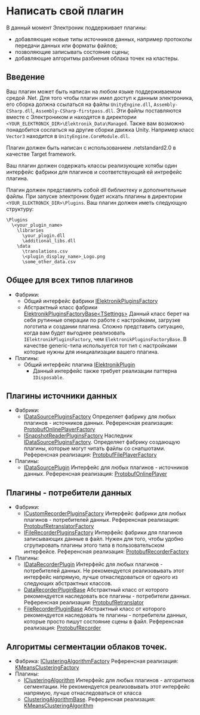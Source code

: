 # Написать свой плагин

В данный момент Электроник поддерживает плагины:
- добавляющие новые типы источников данных, например протоколы передачи данных или форматы файлов;
- позволяющие записывать состояние сцены;
- добавляющие алгоритмы разбиения облака точек на кластеры.

## Введение

Ваш плагин может быть написан на любом языке поддерживаемом средой .Net.
Для того чтобы плагин имел доступ к данным электроника, его сборка должна ссылаться на
файлы `UnityEngine.dll`, `Assembly-CSharp.dll`, `Assembly-CSharp-firstpass.dll`.
Эти файлы поставляются вместе с Электроником и находятся в директории `<YOUR_ELEKTRONIK_DIR>\Elektronik_Data\Managed`.
Также вам возможно понадобится сослаться на другие сборки движка Unity.
Например класс `Vector3` находится в `UnityEngine.CoreModule.dll`.

Плагин должен быть написан с использованием .netstandard2.0 в качестве Target framework.

Ваш плагин должен содержать классы реализующие хотябы один интерфейс фабрики для плагинов и соответствующий ей 
интрефейс плагина.

Плагин должен представлять собой dll библиотеку и дополнительные файлы.
При запуске электроник будет искать плагины в директории `<YOUR_ELEKTRONIK_DIR>\Plugins`.
Ваш плагин должен иметь следующую структуру:
```
\Plugins
  \<your_plugin_name>
    \libraries
      \your_plugin.dll
      \additional_libs.dll
    \data
      \translations.csv
      \<plugin_display_name>_Logo.png
      \some_other_data.csv
```

## Общее для всех типов плагинов
- Фабрики: 
  - Общий интерфейс фабрики [IElektronikPluginsFactory](../Assets/Scripts/PluginsSystem/Factories/IElektronikPluginsFactory.cs)
  - Абстрактный класс фабрики [ElektronikPluginsFactoryBase\<TSettings\>](../Assets/Scripts/PluginsSystem/Factories/ElektronikPluginsFactoryBase.cs)
  Данный класс берет на себя рутинные операции по работе с настройками, загрузке логотипа и создании плагина.
  Сложно представить ситуацию, когда вам будет выгоднее реализовать `IElektronikPluginsFactory`, чем `ElektronikPluginsFactoryBase`.
  В качестве generic-типа используется тот тип с настройками которые нужны для инициализации вашего плагина. 
- Плагины:
  - Общий интерфейс плагина [IElektronikPlugin](../Assets/Scripts/PluginsSystem/Plugins/IElektronikPlugin.cs)
    - Данный интерфейс также требует реализации паттерна `IDisposable`.

## Плагины источники данных
- Фабрики:
  - [IDataSourcePluginsFactory](../Assets/Scripts/PluginsSystem/Factories/IDataSourcePluginsFactory.cs)
    Определяет фабрику для любых плагинов - источников данных. 
    Референсная реализация: [ProtobufOnlinePlayerFactory](../Plugins/Protobuf/Online/ProtobufOnlinePlayerFactory.cs)
  - [ISnapshotReaderPluginsFactory](../Assets/Scripts/PluginsSystem/Factories/IDataSourcePluginsFactory.cs)
    Наследник [IDataSourcePluginsFactory](../Assets/Scripts/PluginsSystem/Factories/IDataSourcePluginsFactory.cs).
    Определяет фабрику создающую плагины, которые могут читать файлы со снапшотами.
    Референсная реализация: [ProtobufFilePlayerFactory](../Plugins/Protobuf/Offline/ProtobufFilePlayerFactory.cs)
- Плагины:
  - [IDataSourcePlugin](../Assets/Scripts/PluginsSystem/Plugins/IDataSourcePlugin.cs)
    Интерфейс для любых плагинов - источников данных.
    Референсная реализация: [ProtobufOnlinePlayer](../Plugins/Protobuf/Online/ProtobufOnlinePlayer.cs)

## Плагины - потребители данных
- Фабрики:
  - [ICustomRecorderPluginsFactory](../Assets/Scripts/PluginsSystem/Factories/IDataRecorderPluginsFactory.cs)
    Интерфейс фабрики для любых плагинов - потребителей данных.
    Референсная реализация: [ProtobufRetranslatorFactory](../Plugins/Protobuf/Recorders/ProtobufRetranslatorFactory.cs)
  - [IFileRecorderPluginsFactory](../Assets/Scripts/PluginsSystem/Factories/IDataRecorderPluginsFactory.cs)
    Интерфейс фабрики для плагинов записывающих данные в файл.
    Нужен для того, чтобы удобно сгрупировать плагины этого типа в пользовательском интерфейсе.
    Референсная реализация: [ProtobufRecorderFactory](../Plugins/Protobuf/Recorders/ProtobufRecorderFactory.cs)
- Плагины:
  - [IDataRecorderPlugin](../Assets/Scripts/PluginsSystem/Plugins/IDataRecorderPlugin.cs)
    Интерфейс для любых плагинов - потребителей данных. Не рекомендуется реализовывать этот интерфейс напрямую,
    лучше отнаследоваться от одного из следующих абстрактных классов.
  - [DataRecorderPluginBase](../Assets/Scripts/PluginsSystem/Plugins/DataRecorderPluginBase.cs)
    Абстрактный класс от которого рекомендуется наследовать все плагины - потребители данных.
    Референсная реализация: [ProtobufRetranslator](../Plugins/Protobuf/Recorders/ProtobufRetranslator.cs)
  - [FileRecorderPluginBase](../Assets/Scripts/PluginsSystem/Plugins/DataRecorderPluginBase.cs)
    Абстрактный класс от которого рекомендуется наследовать те плагины - потребители данных, 
    которые просто пишут состояние сцены в файл.
    Референсная реализация: [ProtobufRecorder](../Plugins/Protobuf/Recorders/ProtobufRecorder.cs)

## Алгоритмы сегментации облаков точек.
  - Фабрика: [IClusteringAlgorithmFactory](../Assets/Scripts/PluginsSystem/Factories/IClusteringAlgorithmFactory.cs)
    Референсная реализация: [KMeansClusteringFactory](../Plugins/Clustering.KMeans/KMeansClusteringFactory.cs)
  - Плагины:
    - [IClusteringAlgorithm](../Assets/Scripts/PluginsSystem/Plugins/IClusteringAlgorithm.cs)
      Интерфейс для любых плагинов - алгоритмов сегментации. Не рекомендуется реализовывать этот интерфейс напрямую,
      лучше отнаследоваться от класса
    - [ClusteringAlgorithmBase](../Assets/Scripts/PluginsSystem/Plugins/IClusteringAlgorithm.cs).
      Референсная реализация: [KMeansClusteringAlgorithm](../Plugins/Clustering.KMeans/KMeansClusteringAlgorithm.cs)